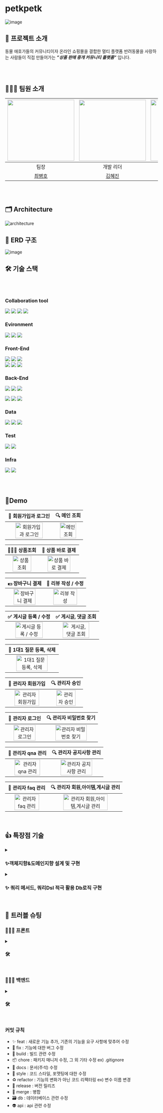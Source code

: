 # petkpetk

![image](https://github.com/10geukbok/petkpetk/assets/110523580/0655560e-a42d-47a7-9c98-2b4d0a9a6dff)

## 📎 프로젝트 소개
동물 애호가들의 커뮤니티이자	온라인 쇼핑몰을 결합한 멀티 플랫폼
반려동물을 사랑하는 사람들이 직접 만들어가는 ***”상품 판매 중개 커뮤니티 플랫폼”*** 입니다.


<br><br>
## 🧑‍🤝‍🧑 팀원 소개
| <img src = https://github.com/10geukbok/petkpetk/assets/110523580/10f82cea-b54b-412f-b3b0-8539b7c89498 width="220" height="200"> | <img src = https://github.com/10geukbok/petkpetk/assets/110523580/a3df8755-1820-4b9c-bf61-f12e3d51ac5e width="220" height="200"> | <img src = https://github.com/10geukbok/petkpetk/assets/110523580/f1012a67-2f37-4416-b518-4cce563c7eba width="220" height="200"> |  
|:------------------------------------------------------------------------------------------------------------------------------------------:|:-----------------------------------------------------------------------------------------------------------------------------------------:|:------------------------------------------------------------------------------------------------------------------------------------------:|
|                                                                 팀장                                                                 |                                                                 개발 리더                                                                 |                                                                  디자인 리더                                                                  |
|                                                     [최병호](https://github.com/renechoi)                                                     |                                                   [김혜진](https://github.com/hyejin0662)                                                    |                                                    [강예은](https://github.com/KangCuty)                                                     |

<br><br>

## 🗂️ Architecture
![architecture](https://github.com/10geukbok/petkpetk/assets/110523580/e16ec898-e71d-41d9-a503-f2427f075bda)


## 💾 ERD 구조
![image](https://github.com/10geukbok/petkpetk/assets/110523580/32983907-7282-4bb8-8b58-83c3b123dfed)


## 🛠️ 기술 스택

<br><br>

### Collaboration tool
<img src="https://img.shields.io/badge/Git-F05032?style=for-the-badge&logo=Git&logoColor=white"> <img src="https://img.shields.io/badge/notion-000000?style=for-the-badge&logo=notion&logoColor=white">
<img src="https://img.shields.io/badge/slack-4A154B?style=for-the-badge&logo=slack&logoColor=white">
<img src="https://img.shields.io/badge/GitHub-4A154B?style=for-the-badge&logo=GitHub&logoColor=white">
<br>

### Evironment
<img src="https://img.shields.io/badge/gradle-02303A?style=for-the-badge&logo=gradle&logoColor=white"> <img src="https://img.shields.io/badge/intellijidea-000000?style=for-the-badge&logo=intellijidea&logoColor=white"> <img src="https://img.shields.io/badge/visualstudiocode-007ACC?style=for-the-badge&logo=visualstudiocode&logoColor=white">
<br>


### Front-End
<img src="https://img.shields.io/badge/bootstrap-7952B3?style=for-the-badge&logo=bootstrap&logoColor=white"> <img src="https://img.shields.io/badge/thymeleaf-005F0F?style=for-the-badge&logo=thymeleaf&logoColor=white"> <img src="https://img.shields.io/badge/jquery-0769AD?style=for-the-badge&logo=jquery&logoColor=white"> 
<br>
<img src="https://img.shields.io/badge/html5-E34F26?style=for-the-badge&logo=html5&logoColor=white"> <img src="https://img.shields.io/badge/css-1572B6?style=for-the-badge&logo=css3&logoColor=white"> <img src="https://img.shields.io/badge/javascript-F7DF1E?style=for-the-badge&logo=javascript&logoColor=black">
<br>

### Back-End
<img src="https://img.shields.io/badge/java-007396?style=for-the-badge&logo=java&logoColor=white"> <img src="https://img.shields.io/badge/spring-6DB33F?style=for-the-badge&logo=spring&logoColor=white"> <img src="https://img.shields.io/badge/Spring boot-6DB33F?style=for-the-badge&logo=Spring boot&logoColor=black"> 
<br>

<img src="https://img.shields.io/badge/Spring Security-6DB33F?style=for-the-badge&logo=Spring Security&logoColor=black"> <img src="https://img.shields.io/badge/OAUTH2-EC1C24?style=for-the-badge&logo=Authy&logoColor=white"> <img src="https://img.shields.io/badge/redis-DC382D?style=for-the-badge&logo=redis&logoColor=white"> 
<br>







### Data
<img src="https://img.shields.io/badge/mysql-4479A1?style=for-the-badge&logo=mysql&logoColor=white"> <img src="https://img.shields.io/badge/Spring JPA-6DB33F?style=for-the-badge&logo=Spring JPA&logoColor=white"> <img src="https://img.shields.io/badge/querydsl-2599ED?style=for-the-badge&logo=querydsl&logoColor=white">
<br>

### Test
<img src="https://img.shields.io/badge/JUnit5-25A162?style=for-the-badge&logo=JUnit5&logoColor=white"> <img src="https://img.shields.io/badge/Mockito-008D62?style=for-the-badge&logo=Mockito&logoColor=white">
<br>

### Infra
 <img src="https://img.shields.io/badge/amazonaws-232F3E?style=for-the-badge&logo=amazonaws&logoColor=white"> <img src="https://img.shields.io/badge/GitHub Actions-2088FF?style=for-the-badge&logo=GitHub Actions&logoColor=white"></a> 


<br><br>

## 📱Demo
|                   🚀 회원가입과 로그인                  |                   🔍 메인 조회                  | 
| :----------------------------------------------------------: | :----------------------------------------------------------: | 
| <img src="https://github.com/10geukbok/petkpetk/assets/110523580/c03a371b-e99c-41c5-a9d4-81697f2ed2cd" alt="회원가입과 로그인" width=80%> | <img src="https://github.com/10geukbok/petkpetk/assets/110523580/b06fa9fa-37ed-4152-affb-e32b491b963b" alt="메인 조회" width=80%> | 

|                   🧑🏻‍💻 상품조회                  |                  🚀 상품 바로 결제                 | 
| :----------------------------------------------------------: | :----------------------------------------------------------: | 
| <img src="" alt="상품조회" width=80%> | <img src="https://github.com/10geukbok/petkpetk/assets/110523580/fdff50ef-562d-43bb-8744-969b0653e307" alt="상품 바로 결제" width=80%> | 

|                   💵 장바구니 결제              |                   📝 리뷰 작성 / 수정                | 
| :----------------------------------------------------------: | :----------------------------------------------------------: | 
| <img src="https://github.com/10geukbok/petkpetk/assets/110523580/9213dffc-56b8-42e6-9536-83b7525a37f9" alt="장바구니 결제" width=80%> | <img src="https://github.com/10geukbok/petkpetk/assets/110523580/4b3b01bb-e5fb-435e-a346-99aa7c5ceebb" alt="리뷰 작성" width=80%> | 


|                   ✅ 게시글 등록 / 수정                  |                  ✅ 게시글, 댓글 조회                 | 
| :----------------------------------------------------------: | :----------------------------------------------------------: | 
| <img src="" alt="게시글 등록 / 수정" width=80%> | <img src="https://github.com/10geukbok/petkpetk/assets/110523580/fa3acf24-44f8-4bc8-ac16-761778cc7590" alt="게시글, 댓글 조회" width=80%> | 

|                   🚀 1대1 질문 등록, 삭제                  |
| :----------------------------------------------------------: |
| <img src="https://github.com/10geukbok/petkpetk/assets/110523580/318bd0bd-4bc1-4802-a8bd-61f8d1b2b934" alt="1대1 질문 등록, 삭제" width=80%> |


|                   🚀 관리자 회원가입                  |                   🔍 관리자 승인                  | 
| :----------------------------------------------------------: | :----------------------------------------------------------: | 
| <img src="" alt="관리자 회원가입" width=80%> | <img src="https://github.com/10geukbok/petkpetk/assets/110523580/e0809fae-2b45-4f0c-8e70-e8cdee259a82" alt="관리자 승인" width=80%> | 


|                   🚀 관리자 로그인                  |                   🔍 관리자 비밀번호 찾기                  | 
| :----------------------------------------------------------: | :----------------------------------------------------------: | 
| <img src="https://github.com/10geukbok/petkpetk/assets/110523580/ffa71864-81b7-4a00-99c2-b44ef46c7479" alt="관리자 로그인" width=80%> | <img src="https://github.com/10geukbok/petkpetk/assets/110523580/826ddc02-d3f2-4150-a07c-6ff9db9cf53e" alt="관리자 비밀번호 찾기" width=80%> | 




|                   🚀 관리자 qna 관리                  |                   🔍 관리자 공지사항 관리                  | 
| :----------------------------------------------------------: | :----------------------------------------------------------: | 
| <img src="https://github.com/10geukbok/petkpetk/assets/110523580/6e1e7b96-6574-4d72-b416-4a988fb36b65" alt="관리자 qna 관리" width=80%> | <img src="https://github.com/10geukbok/petkpetk/assets/110523580/1a6a2f54-a1c2-4588-9643-dde3d43ba5ba" alt="관리자 공지사항 관리" width=80%> | 


|                   🚀 관리자 faq 관리                  |                   🔍 관리자 회원,아이템,게시글 관리                  | 
| :----------------------------------------------------------: | :----------------------------------------------------------: | 
| <img src="https://github.com/10geukbok/petkpetk/assets/110523580/fc03e73e-dcf7-4f14-bb2c-013b273fdfac" alt="관리자 faq 관리" width=80%> | <img src="https://github.com/10geukbok/petkpetk/assets/110523580/fa4ecea5-708d-4982-8d41-89f2f9df2af5" alt="관리자 회원,아이템,게시글 관리" width=80%> | 


<br/>


## 👍 특장점 기술 
<details>
<summary>
<h3>✨객체지향&도메인지향 설계 및 구현 </h3>
</summary>
<div markdown="1">

<!-- - 가독성 강화: 컴퓨터만 이해하는 코드가 아닌 사람도 쉽게 읽을 수 이는 코드 작성
    - 협업 지향
- 유지 보수성 용이: 수정이 필요한 부분을 빠르게 찾아 신속한 리팩토링 
    - 비즈니스 대응력 향상 
- 재사용성 강화: 겹치는 코드를 공동으로 사용해 불필요한 중복 방지
    - 개발 생산성 증가
- 테스트 용이: 스프링의 DI 원칙과 융합하여 쉬운 테스트 가능 
    - 코드의 안정성 증가 -->

    
    

- 하나의 메서드가 하나의 기능에 충실하도록 구현 (SRP)
   ![SRP](https://github.com/10geukbok/petkpetk/assets/110523580/6e0af18c-27c3-4150-8fea-ddb357375bcf)

    
- 객체 스스로 처리할 수 있는 부분에 대한 책임 부여 (캡슐화)
![캡슐화](https://github.com/10geukbok/petkpetk/assets/110523580/5129e5b7-df57-4670-bb6e-7cea48b1090f)

    
- 함수형 인터페이스와 람다식을 이용한 책임과 역할 분리 (OCP, ISP)
 ![OCP, ISP](https://github.com/10geukbok/petkpetk/assets/110523580/eedd5120-7199-48c7-9c46-3b9945d7b952)

    
- 스트림 API 적극 이용, if분기문과 for반복문 지양
![반복문 지양](https://github.com/10geukbok/petkpetk/assets/110523580/ca954f1f-41a1-4d6f-ad81-2f4801a489af)




</div>
</details>
  
<details>
<summary>
<h3>✨ 쿼리 메서드, 쿼리Dsl 적극 활용 Db로직 구현 </h3>
</summary>
<div markdown="1">
    
  - 쿼리 메서드를 활용한 가독성 좋고 유연한 쿼리 작성
![유연한 쿼리 작성](https://github.com/10geukbok/petkpetk/assets/110523580/993bd234-b04f-462d-a7bb-2f4bf7306f6b)


  - 쿼리 Dsl 활용한 동적 쿼리 작성 및 쿼리 최적화 
![쿼리 최적화1](https://github.com/10geukbok/petkpetk/assets/110523580/66f6865c-2302-45cd-bd90-1334e932ebe8)
![쿼리 최적화2](https://github.com/10geukbok/petkpetk/assets/110523580/21f6b9c0-b159-48db-b87f-8ad66303694d)
</div>
</details>

<!-- <details>
<summary>
<h3>✨ </h3>
</summary>
<div markdown="2">
  
  - 
</div>
</details> -->
  
<br/>

## 🚀 트러블 슈팅

### 🧑🏻‍💻 프론트
<details>
<summary>
<h3>🛠 </h3>
</summary>
<div markdown="5">

- **Problem**
    - 
- **Reason**
  - 
- **To Solve**
  - 
  -
    - 
</div>
</details>
<br>

### 🧑🏻‍💻 백엔드
<details>
<summary>
<h3>🛠 </h3>
</summary>
<div markdown="5">

- **Problem**
    - 
- **Reason**
  - 
- **To Solve**
  - 
  -
    - 
</div>
</details>
<br>

### 커밋 규칙

- ✨ feat : 새로운 기능 추가, 기존의 기능을 요구 사항에 맞추어 수정
- 🐛 fix : 기능에 대한 버그 수정
- 👷 build : 빌드 관련 수정
- 📦 chore : 패키지 매니저 수정, 그 외 기타 수정 ex) .gitignore
- 📝 docs : 문서(주석) 수정
- 🎨 style : 코드 스타일, 포맷팅에 대한 수정
- ♻️ refactor : 기능의 변화가 아닌 코드 리팩터링 ex) 변수 이름 변경
- 🔖 release : 버전 릴리즈
- 🔀 merge : 병합
- 🗃 db : 데이터베이스 관련 수정
- 👽 api : api 관련 수정


<br><br>
  


